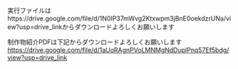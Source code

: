 実行ファイルはhttps://drive.google.com/file/d/1N0IP37mWvg2Ktxwpm3jBnE0oekdzrUNa/view?usp=drive_linkからダウンロードよろしくお願いします

制作物紹介PDFは下記からダウンロードよろしくお願いします
https://drive.google.com/file/d/1aUoRAgnPVoLMNMgNdDuplPnq57Ef5bdg/view?usp=drive_link
